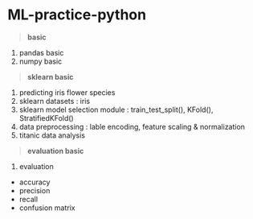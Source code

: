 # ML-practice-python
> **basic**
1. pandas basic
2. numpy basic

> **sklearn basic**
1. predicting iris flower species
2. sklearn datasets : iris
3. sklearn model selection module : train_test_split(), KFold(), StratifiedKFold()
4. data preprocessing : lable encoding, feature scaling & normalization
5. titanic data analysis

> **evaluation basic**
1. evaluation
  * accuracy
  * precision
  * recall
  * confusion matrix

